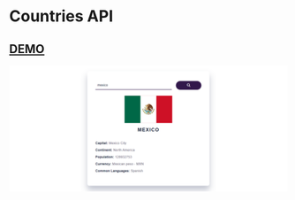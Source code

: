 # Countries API

## [DEMO](https://countries-guide-api.netlify.app/)

<p align="center"><img src="preview.png"></p>